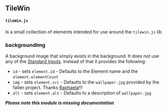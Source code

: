 ## TileWin
#### `tileWin.js`
Is a small collection of elements intended for use around the `tilewin.js` lib
### backgroundImg
A background image that simply exists in the background. It does not use any of the [Standard Inputs](#Standard%20Inputs). Instead of that it provides the following:
 - `id` - sets `element.id` - Defaults to the Element name and the `element.elementCount`
 - `img` - sets `element.src` - Defaults to the `wallpaper.jpg` provided by the fallen project. Thanks [Raphaela](https://www.instagram.com/fredyguy12_art/)!!!
 - `alt` - sets `element.alt` - Defaults to a description of `wallpaper.jpg` 

**_Please note this module is missing documentation_**
